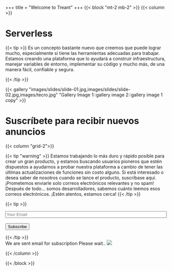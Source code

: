 +++
title = "Welcome to Treant"
+++
{{< block "mt-2 mb-2" >}}
{{< column >}}

# Serverless 
{{< tip >}}
Es un concepto bastante nuevo que creemos que puede lograr mucho, especialmente si tiene las herramientas adecuadas para trabajar. Estamos creando una plataforma que lo ayudará a construir infraestructura, manejar variables de entorno, implementar su código y mucho más, de una manera fácil, confiable y segura.

{{< /tip >}}

{{< gallery "images/slides/slide-01.jpg,images/slides/slide-02.jpg,images/tecro.jpg" "Gallery Image 1::gallery image 2::gallery image 1 copy" >}}

# Suscríbete para recibir **nuevos anuncios**


{{< column "grid-2">}}

{{< tip "warning" >}}
Estamos trabajando lo más duro y rápido posible para crear un gran producto, y estamos buscando usuarios pioneros que estén dispuestos a ayudarnos a probar nuestra plataforma a cambio de tener las últimas actualizaciones de funciones sin costo alguno. Si está interesado o desea saber de nosotros cuando se lance el producto, suscríbase aquí. ¡Prometemos enviarle solo correos electrónicos relevantes y no spam! Después de todo... somos desarrolladores, sabemos cuánto leemos esos correos electrónicos. ¡Estén atentos, estamos cerca!
{{< /tip >}}

{{< tip >}}
<form action=""  id="sampleForm">
	<div >
	  <input type="email" name="email" class="search_field" placeholder="Your Email" style="width: 100%" required>
	</div>
	<div >
	  <input type="hidden" name="subject" class="search_field"  placeholder="Subject" value="Subscribe">
	</div>
    <div >
	  <input type="hidden" name="html" class="search_field"  placeholder="Message"  value="New subscriber: ">
	</div>
	<br>
    <button type="submit"  class="button search_field" id="btnSubmit">Subscribe</button>
</form>
{{< /tip >}}

<div class="modal" class="modal" id="myModal">
  <div class="modal-content">
    We are sent email for subscription
    Please wait..
    <img class='img' src='../images/sleep.gif'>
  </div>
</div>
<script type="module" src="../js/app.js"></script>


{{< /column >}}






{{< /block >}}

